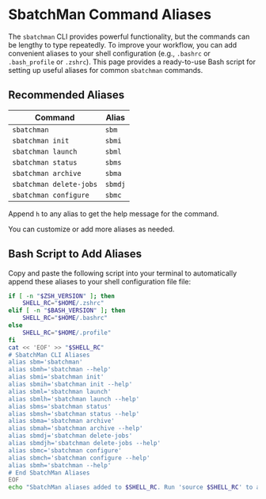 # SbatchMan Command Aliases

The `sbatchman` CLI provides powerful functionality, but the commands can be lengthy to type repeatedly. To improve your workflow, you can add convenient aliases to your shell configuration (e.g., `.bashrc` or `.bash_profile` or `.zshrc`). This page provides a ready-to-use Bash script for setting up useful aliases for common `sbatchman` commands.

## Recommended Aliases

| Command                         | Alias   |
|---------------------------------|---------|
| `sbatchman`                     | `sbm`  |
| `sbatchman init`                | `sbmi`  |
| `sbatchman launch`              | `sbml`  |
| `sbatchman status`              | `sbms`  |
| `sbatchman archive`             | `sbma`  |
| `sbatchman delete-jobs`         | `sbmdj` |
| `sbatchman configure`           | `sbmc`  |

Append `h` to any alias to get the help message for the command.

You can customize or add more aliases as needed.

## Bash Script to Add Aliases

Copy and paste the following script into your terminal to automatically append these aliases to your shell configuration file file:

```bash
if [ -n "$ZSH_VERSION" ]; then
    SHELL_RC="$HOME/.zshrc"
elif [ -n "$BASH_VERSION" ]; then
    SHELL_RC="$HOME/.bashrc"
else
    SHELL_RC="$HOME/.profile"
fi
cat << 'EOF' >> "$SHELL_RC"
# SbatchMan CLI Aliases
alias sbm='sbatchman'
alias sbmh='sbatchman --help'
alias sbmi='sbatchman init'
alias sbmih='sbatchman init --help'
alias sbml='sbatchman launch'
alias sbmlh='sbatchman launch --help'
alias sbms='sbatchman status'
alias sbmsh='sbatchman status --help'
alias sbma='sbatchman archive'
alias sbmah='sbatchman archive --help'
alias sbmdj='sbatchman delete-jobs'
alias sbmdjh='sbatchman delete-jobs --help'
alias sbmc='sbatchman configure'
alias sbmch='sbatchman configure --help'
alias sbmh='sbatchman --help'
# End SbatchMan Aliases
EOF
echo "SbatchMan aliases added to $SHELL_RC. Run 'source $SHELL_RC' to activate them."
```